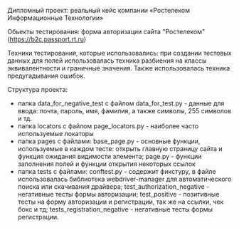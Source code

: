 Дипломный проект: реальный кейс компании «Ростелеком Информационные Технологии»

Обьекты тестирования: форма авторизации сайта "Ростелеком" (https://b2c.passport.rt.ru)

Техники тестирования, которые использовались:
при создании тестовых данных для полей использовалась техника разбиения на классы эквивалентности и граничные значения. Также использовалась техника предугадывания ошибок.

Структура проекта:
- папка data_for_negative_test с файлом data_for_test.py -  данные для ввода: почта, пароль, имя, фамилия, а также символы, 255 символов и тд.
- папка locators с файлом page_locators.py - наиболее часто используемые локаторы
- папка pages с файлами: base_page.py - основные функции, используемые в каждом тесте: открыть главную страницу сайта и функция ожидания видимости элемента; page.py - функции заполнения полей и функции открытия некоторых ссылок
- папка tests с файлами: conftest.py - содержит фикстуру, в файле использовалась библиотека webdriver-manager для автоматического поиска или скачивания драйвера; test_authorization_negative - негативные тесты формы авторизации; test_positive - позитивные тесты на форму авторизации и регистрации, так же на ссылки, чек бокс и тд; tests_registration_negative - негативные тесты формы регистрации.
